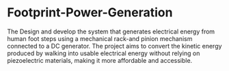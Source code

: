 # Footprint-Power-Generation
The Design and develop the system that generates electrical energy from human foot steps using a mechanical  rack-and pinion mechanism connected to a DC generator. The project aims to convert the kinetic energy  produced by walking into usable electrical energy without relying on piezoelectric materials, making it more  affordable and accessible.

